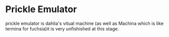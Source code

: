 # Prickle Emulator

prickle emulator is dahlia's vitual machine (as well as Machina which is like termina for fuchsia)it is very unfishished at this stage.